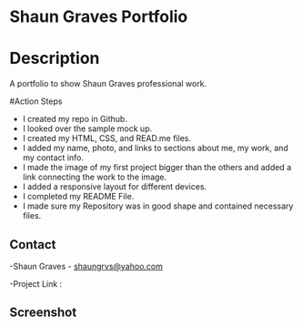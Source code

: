 # Shaun Graves Portfolio

# Description
A portfolio to show Shaun Graves professional work.

#Action Steps

- I created my repo in Github.
- I looked over the sample mock up.
- I created my HTML, CSS, and READ.me files.
- I added my name, photo, and links to sections about me, my work, and my contact info.
- I made the image of my first project bigger than the others and added a link connecting the work to the image.
- I added a responsive layout for different devices.
- I completed my README File.
- I made sure my Repository was in good shape and contained necessary files.




## Contact
 -Shaun Graves - shaungrvs@yahoo.com

  -Project Link :


  ## Screenshot
